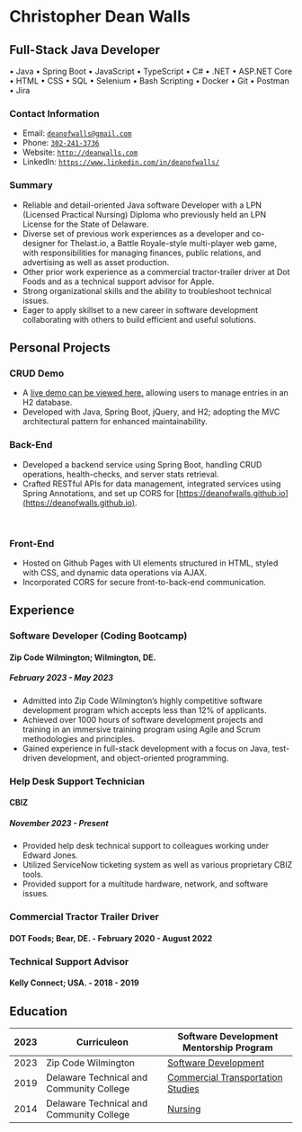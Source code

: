 <!-- <script src="http://code.jquery.com/jquery-1.4.2.min.js"></script> <script> var x = document.getElementsByClassName("site-footer-credits"); setTimeout(() => { x[0].remove(); }, 10); </script> -->

<div class="header-bar"></div>
 <link rel="stylesheet" type="text/css" media="all" href="./style.css" />
 <script>
    function downloadAsPDF() {
        // Assuming the PDF file is named 'sample.pdf' and resides in the same directory as your README.md
        window.location.href = 'resume.pdf';
    }
</script>
<meta property="og:title" content="Dean-Walls-Public-Portfolio" />

<!-- <button onclick="downloadAsPDF()">Download Resume As PDF</button> -->

# Christopher Dean Walls

## Full-Stack Java Developer
&bull; Java &bull; Spring Boot &bull; JavaScript &bull; TypeScript &bull; C# &bull; .NET &bull; ASP.NET Core &bull; HTML &bull; CSS &bull; SQL &bull; Selenium &bull; Bash Scripting &bull; Docker &bull; Git &bull; Postman &bull; Jira

### Contact Information

* Email: [`deanofwalls@gmail.com`](mailto:deanofwalls@gmail.com)
* Phone: [`302-241-3736`](tel:+1-302-241-3736)
* Website: [`http://deanwalls.com`](http://deanwalls.com)
* LinkedIn: [`https://www.linkedin.com/in/deanofwalls/`](https://www.linkedin.com/in/deanofwalls/)

### Summary

* Reliable and detail-oriented Java software Developer with a LPN (Licensed Practical Nursing) Diploma who previously held an LPN License for the State of Delaware. 
* Diverse set of previous work experiences as a developer and co-designer for Thelast.io, a Battle Royale-style multi-player web game, with responsibilities for managing finances, public relations, and advertising as well as asset production. 
* Other prior work experience as a commercial tractor-trailer driver at Dot Foods and as a technical support advisor for Apple. 
* Strong organizational skills and the ability to troubleshoot technical issues. 
* Eager to apply skillset to a new career in software development collaborating with others to build efficient and useful solutions.

## Personal Projects

### CRUD Demo
  * A [live demo can be viewed here.](http://crud_demo.deanwalls.com) allowing users to manage entries in an H2 database. 
  * Developed with Java, Spring Boot, jQuery, and H2; adopting the MVC architectural pattern for enhanced maintainability. 

### Back-End
  * Developed a backend service using Spring Boot, handling CRUD operations, health-checks, and server stats retrieval.
  * Crafted RESTful APIs for data management, integrated services using Spring Annotations, and set up CORS for [https://deanofwalls.github.io](https://deanofwalls.github.io).

<div style="page-break-before: always;"></div>
<br class="print-only">

### Front-End
  * Hosted on Github Pages with UI elements structured in HTML, styled with CSS, and dynamic data operations via AJAX.
  * Incorporated CORS for secure front-to-back-end communication.

## Experience

### Software Developer (Coding Bootcamp)

#### Zip Code Wilmington; Wilmington, DE.

##### February 2023 - May 2023

* Admitted into Zip Code Wilmington’s highly competitive software development program which accepts less than 12% of applicants.
* Achieved over 1000 hours of software development projects and training in an immersive training program using Agile and Scrum methodologies and principles.
* Gained experience in full-stack development with a focus on Java, test-driven development, and object-oriented programming.

### Help Desk Support Technician

#### CBIZ

##### November 2023 - Present

* Provided help desk technical support to colleagues working under Edward Jones.
* Utilized ServiceNow ticketing system as well as various proprietary CBIZ tools.
* Provided support for a multitude hardware, network, and software issues.

### Commercial Tractor Trailer Driver

#### DOT Foods; Bear, DE. - February 2020 - August 2022

### Technical Support Advisor

#### Kelly Connect; USA. - 2018 - 2019


## Education


| 2023 | Curriculeon                     | Software Development Mentorship Program                  |
|------|-----------------------------------------|--------------------------------------------------------------------|
| 2023 | Zip Code Wilmington                     | <a href="zipcode.pdf" target="_blank">Software Development</a>                  |
| 2019 | Delaware Technical and Community College| <a href="driverCert.pdf" target="_blank">Commercial Transportation Studies</a>                                  |
| 2014 | Delaware Technical and Community College| <a href="lpnDiploma.pdf" target="_blank">Nursing</a>                             

